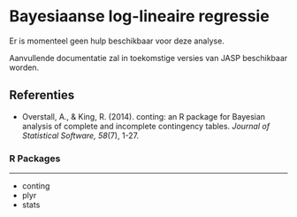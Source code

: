 Bayesiaanse log-lineaire regressie
==========================

Er is momenteel geen hulp beschikbaar voor deze analyse.

Aanvullende documentatie zal in toekomstige versies van JASP beschikbaar worden.
      
Referenties
-------
- Overstall, A., & King, R. (2014). conting: an R package for Bayesian analysis of complete and incomplete contingency tables. *Journal of Statistical Software, 58*(7), 1-27.

### R Packages
---
- conting
- plyr
- stats
